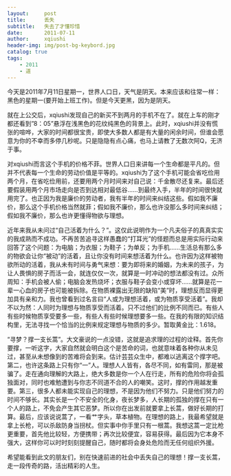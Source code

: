```yaml
---
layout:     post
title:      丢失
subtitle:   失去了才懂珍惜
date:       2011-07-11
author:     xqiushi
header-img: img/post-bg-keybord.jpg
catalog: true
tags:
    - 2011
    - 道
---
```




今天是2011年7月11日星期一，世界人口日，天气是阴天。本来应该和往常一样：黑色的星期一(要开始上班工作)。但是今天更黑，因为是阴天。

就在上公交后，xqiushi发现自己的新买不到两月的手机不在了。就在上车的刚才都还看到”8：05”悬浮在浅黑色的花纹纯黑色的背景上。此时，xqiushi并没有慌张的喧哗，大家的时间都很宝贵，即使大多数人都是有大量的闲余时间，但谁会愿意为你的不幸而多停几秒呢。只是隐隐有点心痛，也马上请教了无数次阿Q，无济于事。

对xqiushi而言这个手机的价格不菲。世界人口日来讲每一个生命都是平凡的。但并不代表每一个生命的劳动价值是平等的。xqiushi为了这个手机可能会省吃俭用两个月，在省吃俭用前，还要用两个月时间来对自己说：千金散尽还复来。最后还要假装用两个月市场走向是否到达相对最低谷……到最终入手，半年的时间很快就用完了。也正因为我是廉价的劳动者，我有半年的时间来纠结这些。假如我不廉价，那么这个手机价格当然就菲；假如我不廉价，那么也许没那么多时间来纠结；假如我不廉价，那么也许更懂得物欲与理想。

近年来我从未问过“自己活着为什么？”。这仅此说明作为一个凡夫俗子的真真实实的我成熟而不成功。不再苦苦追寻这样愚蠢的“打耳光”的怪题而总是用实际行动来回答了这个问题：为电脑；为衣服；为鞋子；为单反；为手机……生活总有那么多的物欲会让你“被动”的活着，且让你没有时间来想活着为什么。也许因为这样被物欲所动的活着，我从未有时间与勇气来想：要为即将来的婚姻，为未来的孩子，为让人畏惧的房子而活一会，就连仅仅一次，就算是一时冲动的想法都没有过。众所周知：手机会被人偷；电脑会发热烧坏；衣服与鞋子会变小或穿坏……就算是花一辈一心血的房子也可能被拆除。在物质裸露出无限的缺陷“美”时，理想反而显得更加具有亲和力。我也曾看到过名言曰“人或为理想活着，或为物质享受活着”。我却不以为然：人同时为理想与物质享受而活着。只不过他们的比例不同而已。有些人有些时候物质享受要多一些，有些人有些时候理想要多一些。在我的有限的知识结构里，无法寻找一个恰当的比例来规定理想与物质的多少。暂取黄金比：1.618。

“寻梦？撑一支长蒿”。大文豪说的一点没错，这就是追求理的过程的诠释。首先你要撑，一听这字，大家自然就会明白这个是苦命的词，也就意味着各种你从未见过，甚至从未想像到的苦难将会到来。估计芸芸众生中，都难以逃离这个撑字吧。第二，也许这条路上只有你“一”人。理想人人皆有，各尽不同，如有雷同，那是被骗了。走在通向理解的大路上，绝大多数是你一个人在行走，所有的危险你将会孤独面对，同时也难勉遭到与你志不同道不合的人的嘲笑。这时，撑的作用越发重要。第三，很多人都未能实现自己的理想，不是因为他们不努力。只是他们努力的时间不够长。其实长是一个不安全的化身，夜长梦多，人长期的孤独的撑在只有一个人的路上，不免会产生其它恶梦。所以你在出发前就要拿上长蒿，做好长期的打算。最后，应该说说蒿了，一看艹字头，草本植物。在理想的路上，我最希望就是拿上长枪，可以杀敌防身当拐杖。但实事中你手里只有一根蒿。我想这蒿一定比枪更重要，首先他比较轻，方便携带；再次比较便宜，容易获得。最后因为它本身不强大，这样你可以时时刻刻提醒自己，随时都将会身处危险而无任何组织外援。

希望能看到此文的朋友们，别在快速前进的社会中丢失自己的理想！撑一支长蒿，走一段传奇的路，活出精彩的人生。